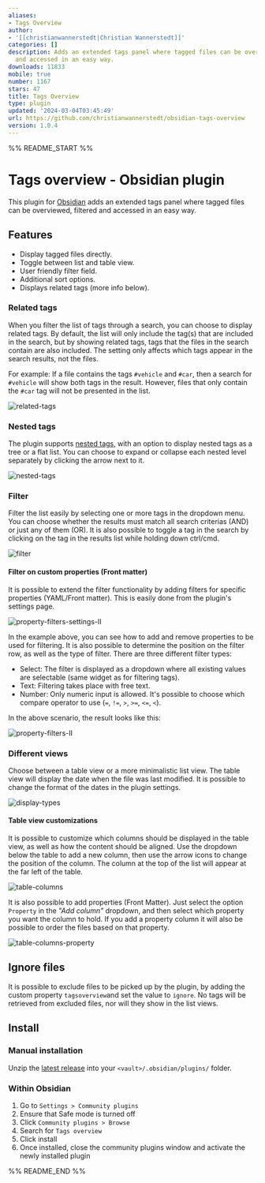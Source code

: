 ```yaml
---
aliases:
- Tags Overview
author:
- '[[christianwannerstedt|Christian Wannerstedt]]'
categories: []
description: Adds an extended tags panel where tagged files can be overviewed, filtered
  and accessed in an easy way.
downloads: 11833
mobile: true
number: 1167
stars: 47
title: Tags Overview
type: plugin
updated: '2024-03-04T03:45:49'
url: https://github.com/christianwannerstedt/obsidian-tags-overview
version: 1.0.4
---
```


%% README_START %%

# Tags overview - Obsidian plugin

This plugin for [Obsidian](https://obsidian.md/) adds an extended tags panel where tagged files can be overviewed, filtered and accessed in an easy way.

## Features

- Display tagged files directly.
- Toggle between list and table view.
- User friendly filter field.
- Additional sort options.
- Displays related tags (more info below).

### Related tags
When you filter the list of tags through a search, you can choose to display related tags. By default, the list will only include the tag(s) that are included in the search, but by showing related tags, tags that the files in the search contain are also included. The setting only affects which tags appear in the search results, not the files.

For example:
If a file contains the tags `#vehicle` and `#car`, then a search for `#vehicle` will show both tags in the result. However, files that only contain the `#car` tag will not be presented in the list.

![related-tags](https://github.com/christianwannerstedt/obsidian-tags-overview/assets/25314/9ed3edd0-b6a3-4669-aec1-6bc9158d93ad)

### Nested tags
The plugin supports [nested tags](https://help.obsidian.md/Editing+and+formatting/Tags#Nested+tags), with an option to display nested tags as a tree or a flat list. You can choose to expand or collapse each nested level separately by clicking the arrow next to it.

![nested-tags](https://github.com/christianwannerstedt/obsidian-tags-overview/assets/25314/3c551140-1c97-4fa4-aeb0-a8bef7608bb3)

### Filter
Filter the list easily by selecting one or more tags in the dropdown menu. You can choose whether the results must match all search criterias (AND) or just any of them (OR). It is also possible to toggle a tag in the search by clicking on the tag in the results list while holding down ctrl/cmd.

![filter](https://github.com/christianwannerstedt/obsidian-tags-overview/assets/25314/f8374340-17da-4fd0-bde3-cebde2e74815)

#### Filter on custom properties (Front matter)
It is possible to extend the filter functionality by adding filters for specific properties (YAML/Front matter). This is easily done from the plugin's settings page.

![property-filters-settings-II](https://github.com/christianwannerstedt/obsidian-tags-overview/assets/25314/7aa5e43c-36fb-4e72-86c2-a260eaf47034)

In the example above, you can see how to add and remove properties to be used for filtering. It is also possible to determine the position on the filter row, as well as the type of filter. There are three different filter types:
- Select: The filter is displayed as a dropdown where all existing values are selectable (same widget as for filtering tags).
- Text: Filtering takes place with free text.
- Number: Only numeric input is allowed. It's possible to choose which compare operator to use (`=`, `!=`, `>`, `>=`, `<=`, `<`).

In the above scenario, the result looks like this:

![property-filters-II](https://github.com/christianwannerstedt/obsidian-tags-overview/assets/25314/5f79431f-41a1-4d3e-802e-fc8a9f9f151e)


### Different views
Choose between a table view or a more minimalistic list view. The table view will display the date when the file was last modified. It is possible to change the format of the dates in the plugin settings.

![display-types](https://github.com/christianwannerstedt/obsidian-tags-overview/assets/25314/bc677992-f1e9-4eb3-93bb-59955aee7120)

#### Table view customizations
It is possible to customize which columns should be displayed in the table view, as well as how the content should be aligned. Use the dropdown below the table to add a new column, then use the arrow icons to change the position of the column. The column at the top of the list will appear at the far left of the table.

![table-columns](https://github.com/christianwannerstedt/obsidian-tags-overview/assets/25314/73dda1c8-c75f-4994-b206-f6067b2552f8)

It is also possible to add properties (Front Matter). Just select the option `Property` in the *"Add column"* dropdown, and then select which property you want the column to hold. If you add a property column it will also be possible to order the files based on that property.

![table-columns-property](https://github.com/christianwannerstedt/obsidian-tags-overview/assets/25314/dcc36907-114b-490d-badf-5620333495dd)

## Ignore files
It is possible to exclude files to be picked up by the plugin, by adding the custom property `tagsoverview`and set the value to `ignore`. No tags will be retrieved from excluded files, nor will they show in the list views.

## Install

### Manual installation
Unzip the [latest release](https://github.com/christianwannerstedt/obsidian-tags-overview/releases/latest) into your `<vault>/.obsidian/plugins/` folder.

### Within Obsidian
1. Go to `Settings > Community plugins`
2. Ensure that Safe mode is turned off
3. Click `Community plugins > Browse`
4. Search for `Tags overview`
5. Click install
6. Once installed, close the community plugins window and activate the newly installed plugin


%% README_END %%
